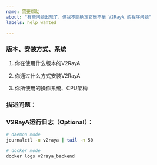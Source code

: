 ```yaml
---
name: 需要帮助
about: "有些问题出现了，但我不能确定它是不是 V2RayA 的程序问题"
labels: help wanted

---
```


### 版本、安装方式、系统

1. 你在使用什么版本的V2RayA

2. 你通过什么方式安装V2RayA

3. 你所使用的操作系统、CPU架构


### 描述问题：

<!-- 在下方描述问题 -->



### V2RayA运行日志（Optional）：

 ```bash
 # daemon mode
 journalctl -u v2raya | tail -n 50
 
 # docker mode
 docker logs v2raya_backend
 ```
<!-- 在下方贴入运行日志 -->

